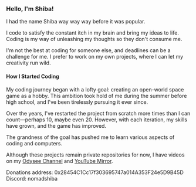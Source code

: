 ### Hello, I'm Shiba!

I had the name Shiba way way way before it was popular. 

I code to satisfy the constant itch in my brain and bring my ideas to life. Coding is my way of unleashing my thoughts so they don't consume me.

I'm not the best at coding for someone else, and deadlines can be a challenge for me. I prefer to work on my own projects, where I can let my creativity run wild.

#### How I Started Coding

My coding journey began with a lofty goal: creating an open-world space game as a hobby. This ambition took hold of me during the summer before high school, and I've been tirelessly pursuing it ever since.

Over the years, I've restarted the project from scratch more times than I can count—perhaps 10, maybe even 20. However, with each iteration, my skills have grown, and the game has improved. 

The grandness of the goal has pushed me to learn various aspects of coding and computers.

Although these projects remain private repositories for now, I have videos on my [Odysee Channel](https://odysee.com/@shibadev:7) and [YouTube Mirror](https://www.youtube.com/channel/UCHuCY46PDzE4PzwIOu4E2EQ).

Donations address: 0x28454C1Cc17f303695747a014A353F24e5D9B45D<br/>
Discord: nomadshiba
